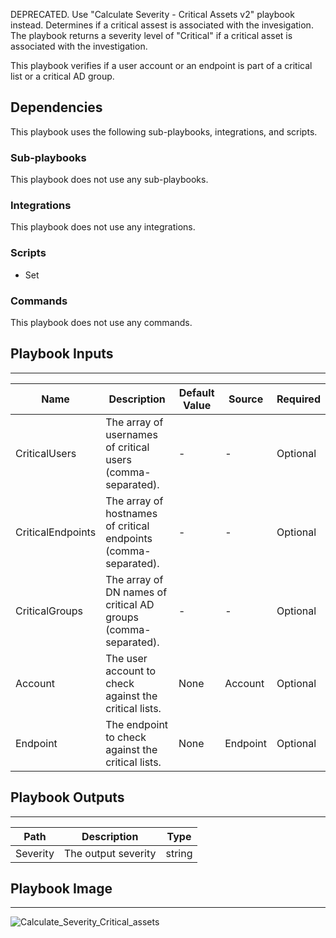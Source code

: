 DEPRECATED. Use "Calculate Severity - Critical Assets v2" playbook instead. Determines if a critical assest is associated with the invesigation. The playbook returns a severity level of "Critical" if a critical asset is associated with the investigation.

This playbook verifies if a user account or an endpoint is part of a critical list or a critical AD group. 

## Dependencies
This playbook uses the following sub-playbooks, integrations, and scripts.

### Sub-playbooks
This playbook does not use any sub-playbooks.

### Integrations
This playbook does not use any integrations.

### Scripts
* Set

### Commands
This playbook does not use any commands.

## Playbook Inputs
---

| **Name** | **Description** | **Default Value** | **Source** | **Required** |
| --- | --- | --- | --- | --- |
| CriticalUsers | The array of usernames of critical users (comma-separated). | - | - | Optional |
| CriticalEndpoints | The array of hostnames of critical endpoints (comma-separated). | - | - | Optional |
| CriticalGroups | The array of DN names of critical AD groups (comma-separated). | - | - | Optional |
| Account | The user account to check against the critical lists. | None | Account | Optional |
| Endpoint | The endpoint to check against the critical lists. | None | Endpoint | Optional |


## Playbook Outputs
---

| **Path** | **Description** | **Type** |
| --- | --- | --- |
| Severity | The output severity | string |

## Playbook Image
---
![Calculate_Severity_Critical_assets](https://raw.githubusercontent.com/cvescan/cvescan/1bdd5229392bd86f0cc58265a24df23ee3f7e662/docs/images/playbooks/Calculate_Severity_Critical_assets.png)
